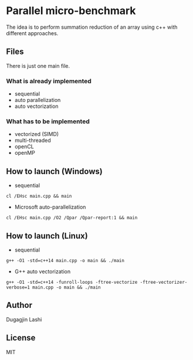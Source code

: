 # Parallel micro-benchmark

The idea is to perform summation reduction of an array using c++ with different approaches.

## Files

There is just one main file.

### What is already implemented

- sequential
- auto parallelization
- auto vectorization

### What has to be implemented

- vectorized (SIMD)
- multi-threaded
- openCL
- openMP

## How to launch (Windows)

- sequential
```
cl /EHsc main.cpp && main
```
- Microsoft auto-parallelization
```
cl /EHsc main.cpp /O2 /Qpar /Qpar-report:1 && main
```

## How to launch (Linux)

- sequential
```
g++ -O1 -std=c++14 main.cpp -o main && ./main
```
- G++ auto vectorization
```
g++ -O1 -std=c++14 -funroll-loops -ftree-vectorize -ftree-vectorizer-verbose=1 main.cpp -o main && ./main
```

## Author

Dugagjin Lashi

## License

MIT
